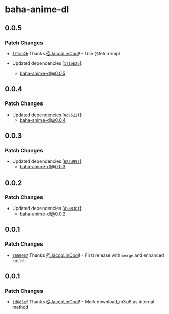 # baha-anime-dl

## 0.0.5

### Patch Changes

-   [`1f1eb2b`](https://github.com/JacobLinCool/baha-anime-dl/commit/1f1eb2bf01379a2703b869c78add48967927a22e) Thanks [@JacobLinCool](https://github.com/JacobLinCool)! - Use @fetch-impl

-   Updated dependencies [[`1f1eb2b`](https://github.com/JacobLinCool/baha-anime-dl/commit/1f1eb2bf01379a2703b869c78add48967927a22e)]:
    -   baha-anime-dl@0.0.5

## 0.0.4

### Patch Changes

-   Updated dependencies [[`0d7522f`](https://github.com/JacobLinCool/baha-anime-dl/commit/0d7522f8912a34127391fc2d50ce04485c9a3907)]:
    -   baha-anime-dl@0.0.4

## 0.0.3

### Patch Changes

-   Updated dependencies [[`623d993`](https://github.com/JacobLinCool/baha-anime-dl/commit/623d993532b6ee72ca52a59bb0e3d42a531a4ee2)]:
    -   baha-anime-dl@0.0.3

## 0.0.2

### Patch Changes

-   Updated dependencies [[`d5883bf`](https://github.com/JacobLinCool/baha-anime-dl/commit/d5883bf1f0f3d6d2004bd028cfb72d9d0ad07cd6)]:
    -   baha-anime-dl@0.0.2

## 0.0.1

### Patch Changes

-   [`7650067`](https://github.com/JacobLinCool/baha-anime-dl/commit/765006777e52e7ddead7a00473ce6bd7f6f5f4ac) Thanks [@JacobLinCool](https://github.com/JacobLinCool)! - First release with `merge` and enhanced `build`

## 0.0.1

### Patch Changes

-   [`1d6d5ef`](https://github.com/JacobLinCool/baha-anime-dl/commit/1d6d5efb46182c75ddfb9537767f8f829810ac2d) Thanks [@JacobLinCool](https://github.com/JacobLinCool)! - Mark download_m3u8 as internal method
